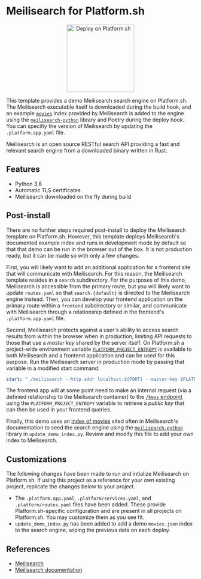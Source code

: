 # Meilisearch for Platform.sh

<p align="center">
<a href="https://console.platform.sh/projects/create-project?template=https://raw.githubusercontent.com/platformsh/template-builder/master/templates/meilisearch/.platform.experiment.template.yaml&utm_content=meilisearch&utm_source=github&utm_medium=button&utm_campaign=deploy_on_platform">
    <img src="https://platform.sh/images/deploy/lg-blue.svg" alt="Deploy on Platform.sh" width="180px" />
</a>
</p>

This template provides a demo Meilisearch search engine on Platform.sh. The Meilisearch executable itself is downloaded during the build hook, and an example [`movies`](https://github.com/meilisearch/MeiliSearch/tree/master/datasets/movies) index provided by Meilisearch is added to the engine using the [`meilisearch-python`](https://github.com/meilisearch/meilisearch-python) library and Poetry during the deploy hook. You can specifiy the version of Meilisearch by updating the `.platform.app.yaml` file. 

Meilisearch is an open source RESTful search API providing a fast and relevant search engine from a downloaded binary written in Rust. 

## Features

* Python 3.8
* Automatic TLS certificates
* Meilisearch downloaded on the fly during build

## Post-install

There are no further steps required post-install to deploy the Meilisearch template on Platform.sh. However, this template deploys Meilisearch's documented example index and runs in development mode by default so that that demo can be run in the browser out of the box. It is not production ready, but it can be made so with only a few changes. 

First, you will likely want to add an additional application for a frontend site that will communicate with Meilisearch. For this reason, the Meilisearch template resides in a `search` subdirectory. For the purposes of this demo, Meilisearch is accessible from the primary route, but you will likely want to update `routes.yaml` so that `search.{default}` is directed to the Meilisearch engine instead. Then, you can develop your frontend application on the primary route within a `frontend` subdirectory or similar, and communicate with Meilisearch through a relationship defined in the frontend's `.platform.app.yaml` file. 

Second, Meilisearch protects against a user's ability to access search results from within the browser when in production, limiting API requests to those that use a *master key* shared by the server itself. On Platform.sh a project-wide environment variable [`PLATFORM_PROJECT_ENTROPY`](https://docs.platform.sh/development/variables.html#platformsh-provided-variables) is available to both Meilisearch and a frontend application and can be used for this purpose. Run the Meilisearch server in production mode by passing that variable in a modified start command:

```yaml
start: "./meilisearch --http-addr localhost:${PORT} --master-key $PLATFORM_PROJECT_ENTROPY"
```

The frontend app will at some point need to make an internal request (via a definied relationship to the Meilisearch container) to the [`/keys` endpoint](https://docs.meilisearch.com/references/keys.html#get-keys) using the `PLATFORM_PROJECT_ENTROPY` variable to retrieve a *public key* that can then be used in your frontend queries.

Finally, this demo uses an [index of movies](https://github.com/meilisearch/MeiliSearch/tree/master/datasets/movies) sited often in Meilisearch's documentation to seed the search engine using the [`meilisearch-python`](https://github.com/meilisearch/meilisearch-python) library in `update_demo_index.py`. Review and modify this file to add your own index to Meilisearch. 

## Customizations

The following changes have been made to run and intialize Meilisearch on Platform.sh. If using this project as a reference for your own existing project, replicate the changes below to your project.

* The `.platform.app.yaml`, `.platform/services.yaml`, and `.platform/routes.yaml` files have been added.  These provide Platform.sh-specific configuration and are present in all projects on Platform.sh.  You may customize them as you see fit.
* `update_demo_index.py` has been added to add a demo `movies.json` index to the search engine, wiping the previous data on each deploy. 

## References

* [Meilisearch](https://meilisearch.com/)
* [Meilisearch documentation](https://docs.meilisearch.com/)
